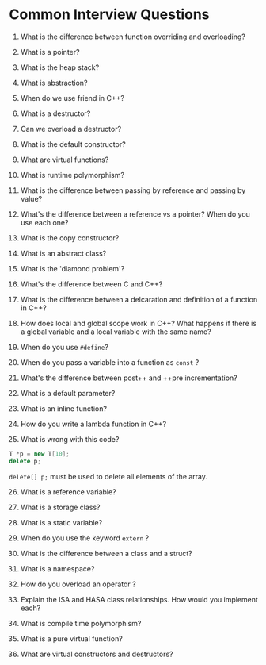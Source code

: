 # Common Interview Questions

1. What is the difference between function overriding and overloading?

2. What is a pointer?

3. What is the heap stack?

4. What is abstraction?

5. When do we use friend in C++?

6. What is a destructor?

7. Can we overload a destructor?

8. What is the default constructor?

9. What are virtual functions?

10. What is runtime polymorphism?

11. What is the difference between passing by reference and passing by value?

12. What's the difference between a reference vs a pointer? When do you use each one?

13. What is the copy constructor?

14. What is an abstract class?

15. What is the 'diamond problem'?

16. What's the difference between C and C++?

17. What is the difference between a delcaration and definition of a function in C++?

18. How does local and global scope work in C++? What happens if there is a global variable and a local variable with the same name?

19. When do you use `#define`?

20. When do you pass a variable into a function as `const` ?

21. What's the difference between post++ and ++pre incrementation?

22. What is a default parameter?

23. What is an inline function?

24. How do you write a lambda function in C++?

25. What is wrong with this code?

```C++
T *p = new T[10];
delete p;
```

`delete[] p;` must be used to delete all elements of the array. 

26. What is a reference variable?

27. What is a storage class?

28. What is a static variable?

29. When do you use the keyword `extern` ?

30. What is the difference between a class and a struct?

31. What is a namespace?

32. How do you overload an operator ?

33. Explain the ISA and HASA class relationships. How would you implement each?

34. What is compile time polymorphism?

35. What is a pure virtual function?

36. What are virtual constructors and destructors?

